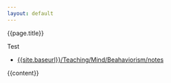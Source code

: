 ```yaml
---
layout: default
---
```


{{page.title}}

Test
+ [{{site.baseurl}}/Teaching/Mind/Beahaviorism/notes](Notes)
  
{{content}}
